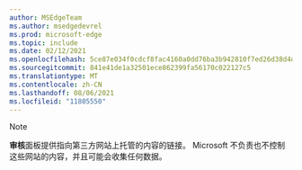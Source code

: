 ```yaml
---
author: MSEdgeTeam
ms.author: msedgedevrel
ms.prod: microsoft-edge
ms.topic: include
ms.date: 02/12/2021
ms.openlocfilehash: 5ce87e034f0cdcf8fac4160a0dd76ba3b942810f7ed26d38d4dba81d044ccbc2
ms.sourcegitcommit: 841e41de1a32501ece862399fa56170c022127c5
ms.translationtype: MT
ms.contentlocale: zh-CN
ms.lasthandoff: 08/06/2021
ms.locfileid: "11805550"
---
```

> [!NOTE]
> **审核**面板提供指向第三方网站上托管的内容的链接。  Microsoft 不负责也不控制这些网站的内容，并且可能会收集任何数据。  
> 

<!-- links -->  
